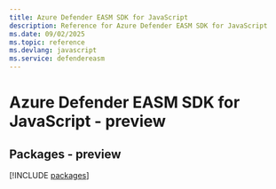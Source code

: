```yaml
---
title: Azure Defender EASM SDK for JavaScript
description: Reference for Azure Defender EASM SDK for JavaScript
ms.date: 09/02/2025
ms.topic: reference
ms.devlang: javascript
ms.service: defendereasm
---
```

# Azure Defender EASM SDK for JavaScript - preview
## Packages - preview
[!INCLUDE [packages](defender-easm-index.md)]